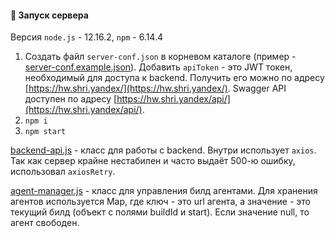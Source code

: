 #### 🚀 Запуск сервера

Версия `node.js` - 12.16.2, `npm` - 6.14.4

1) Cоздать файл `server-conf.json` в корневом каталоге (пример - [server-conf.example.json](server-conf.example.json)). Добавить `apiToken` - это JWT токен, необходимый для доступа к backend. Получить его можно по адресу [https://hw.shri.yandex/](https://hw.shri.yandex/). Swagger API доступен по адресу [https://hw.shri.yandex/api/](https://hw.shri.yandex/api/).
2) `npm i`
3) `npm start`

[backend-api.js](backend-api.js) - класс для работы с backend. Внутри использует `axios`. Так как сервер крайне нестабилен и часто выдаёт 500-ю ошибку, использовал `axiosRetry`.

[agent-manager.js](agent-manager.js) - класс для управления билд агентами. Для хранения агентов используется Map, где ключ - это url агента, а значение - это текущий билд (объект с полями buildId и start). Если значение null, то агент свободен.

